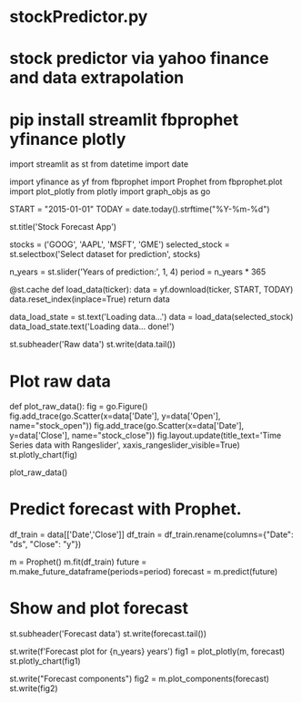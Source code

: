 # stockPredictor.py
# stock predictor via yahoo finance and data extrapolation
# pip install streamlit fbprophet yfinance plotly
import streamlit as st
from datetime import date

import yfinance as yf
from fbprophet import Prophet
from fbprophet.plot import plot_plotly
from plotly import graph_objs as go

START = "2015-01-01"
TODAY = date.today().strftime("%Y-%m-%d")

st.title('Stock Forecast App')

stocks = ('GOOG', 'AAPL', 'MSFT', 'GME')
selected_stock = st.selectbox('Select dataset for prediction', stocks)

n_years = st.slider('Years of prediction:', 1, 4)
period = n_years * 365


@st.cache
def load_data(ticker):
    data = yf.download(ticker, START, TODAY)
    data.reset_index(inplace=True)
    return data

	
data_load_state = st.text('Loading data...')
data = load_data(selected_stock)
data_load_state.text('Loading data... done!')

st.subheader('Raw data')
st.write(data.tail())

# Plot raw data
def plot_raw_data():
	fig = go.Figure()
	fig.add_trace(go.Scatter(x=data['Date'], y=data['Open'], name="stock_open"))
	fig.add_trace(go.Scatter(x=data['Date'], y=data['Close'], name="stock_close"))
	fig.layout.update(title_text='Time Series data with Rangeslider', xaxis_rangeslider_visible=True)
	st.plotly_chart(fig)
	
plot_raw_data()

# Predict forecast with Prophet.
df_train = data[['Date','Close']]
df_train = df_train.rename(columns={"Date": "ds", "Close": "y"})

m = Prophet()
m.fit(df_train)
future = m.make_future_dataframe(periods=period)
forecast = m.predict(future)

# Show and plot forecast
st.subheader('Forecast data')
st.write(forecast.tail())
    
st.write(f'Forecast plot for {n_years} years')
fig1 = plot_plotly(m, forecast)
st.plotly_chart(fig1)

st.write("Forecast components")
fig2 = m.plot_components(forecast)
st.write(fig2)
